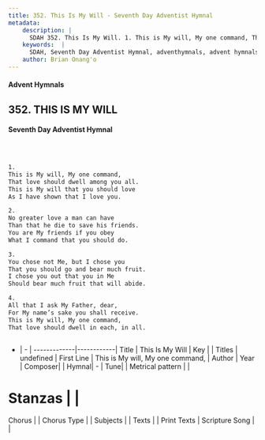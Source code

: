 ```yaml
---
title: 352. This Is My Will - Seventh Day Adventist Hymnal
metadata:
    description: |
      SDAH 352. This Is My Will. 1. This is My will, My one command, That love should dwell among you all. This is My will that you should love As I have shown that I love you.
    keywords:  |
      SDAH, Seventh Day Adventist Hymnal, adventhymnals, advent hymnals, This Is My Will, This is My will, My one command, 
    author: Brian Onang'o
---
```


#### Advent Hymnals
## 352. THIS IS MY WILL
#### Seventh Day Adventist Hymnal

```txt



1.
This is My will, My one command,
That love should dwell among you all.
This is My will that you should love
As I have shown that I love you.

2.
No greater love a man can have
Than that he die to save his friends.
You are My friends if you obey
What I command that you should do.

3.
You chose not Me, but I chose you
That you should go and bear much fruit.
I chose you out that you in Me
Should bear much fruit that will abide.

4.
All that I ask My Father, dear,
For My name’s sake you shall receive.
This is My will, My one command,
That love should dwell in each, in all.



```

- |   -  |
-------------|------------|
Title | This Is My Will |
Key |  |
Titles | undefined |
First Line | This is My will, My one command, |
Author | 
Year | 
Composer|  |
Hymnal|  - |
Tune|  |
Metrical pattern | |
# Stanzas |  |
Chorus |  |
Chorus Type |  |
Subjects |  |
Texts |  |
Print Texts | 
Scripture Song |  |
  
